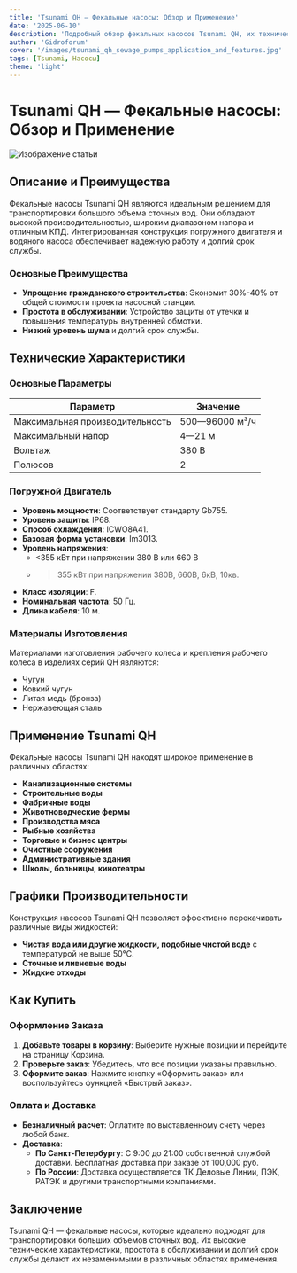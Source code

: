 ```yaml
---
title: 'Tsunami QH — Фекальные насосы: Обзор и Применение'
date: '2025-06-10'
description: 'Подробный обзор фекальных насосов Tsunami QH, их технические характеристики, преимущества и области применения.'
author: 'Gidroforum'
cover: '/images/tsunami_qh_sewage_pumps_application_and_features.jpg'
tags: [Tsunami, Насосы]
theme: 'light'
---
```


# Tsunami QH — Фекальные насосы: Обзор и Применение

![Изображение статьи](/images/tsunami_qh_sewage_pumps_application_and_features.jpg)

## Описание и Преимущества

Фекальные насосы Tsunami QH являются идеальным решением для транспортировки большого объема сточных вод. Они обладают высокой производительностью, широким диапазоном напора и отличным КПД. Интегрированная конструкция погружного двигателя и водяного насоса обеспечивает надежную работу и долгий срок службы.

### Основные Преимущества

- **Упрощение гражданского строительства**: Экономит 30%-40% от общей стоимости проекта насосной станции.
- **Простота в обслуживании**: Устройство защиты от утечки и повышения температуры внутренней обмотки.
- **Низкий уровень шума** и долгий срок службы.

## Технические Характеристики

### Основные Параметры

| Параметр                | Значение                          |
|-------------------------|-----------------------------------|
| Максимальная производительность | 500—96000 м³/ч                  |
| Максимальный напор      | 4—21 м                           |
| Вольтаж                 | 380 В                            |
| Полюсов                | 2                                |

### Погружной Двигатель

- **Уровень мощности**: Соответствует стандарту Gb755.
- **Уровень защиты**: IP68.
- **Способ охлаждения**: ICWO8A41.
- **Базовая форма установки**: Im3013.
- **Уровень напряжения**:
  - <355 кВт при напряжении 380 В или 660 В
  - >355 кВт при напряжении 380В, 660В, 6кВ, 10кв.
- **Класс изоляции**: F.
- **Номинальная частота**: 50 Гц.
- **Длина кабеля**: 10 м.

### Материалы Изготовления

Материалами изготовления рабочего колеса и крепления рабочего колеса в изделиях серий QH являются:

- Чугун
- Ковкий чугун
- Литая медь (бронза)
- Нержавеющая сталь

## Применение Tsunami QH

Фекальные насосы Tsunami QH находят широкое применение в различных областях:

- **Канализационные системы**
- **Строительные воды**
- **Фабричные воды**
- **Животноводческие фермы**
- **Производства мяса**
- **Рыбные хозяйства**
- **Торговые и бизнес центры**
- **Очистные сооружения**
- **Административные здания**
- **Школы, больницы, кинотеатры**

## Графики Производительности

Конструкция насосов Tsunami QH позволяет эффективно перекачивать различные виды жидкостей:

- **Чистая вода или другие жидкости, подобные чистой воде** с температурой не выше 50°C.
- **Сточные и ливневые воды**
- **Жидкие отходы**

## Как Купить

### Оформление Заказа

1. **Добавьте товары в корзину**: Выберите нужные позиции и перейдите на страницу Корзина.
2. **Проверьте заказ**: Убедитесь, что все позиции указаны правильно.
3. **Оформите заказ**: Нажмите кнопку «Оформить заказ» или воспользуйтесь функцией «Быстрый заказ».

### Оплата и Доставка

- **Безналичный расчет**: Оплатите по выставленному счету через любой банк.
- **Доставка**:
  - **По Санкт-Петербургу**: С 9:00 до 21:00 собственной службой доставки. Бесплатная доставка при заказе от 100,000 руб.
  - **По России**: Доставка осуществляется ТК Деловые Линии, ПЭК, РАТЭК и другими транспортными компаниями.

## Заключение

Tsunami QH — фекальные насосы, которые идеально подходят для транспортировки больших объемов сточных вод. Их высокие технические характеристики, простота в обслуживании и долгий срок службы делают их незаменимыми в различных областях применения.